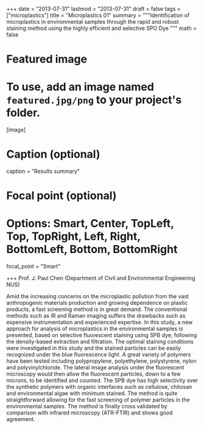 
+++
date = "2013-07-31"
lastmod = "2013-07-31"
draft = false
tags = ["microplastics"]
title = "Microplastics 01"
summary = """Identification of microplastics in environmental samples through the rapid and robust staining method using the highly efficient and selective SPO Dye
"""
math = false

# Featured image
# To use, add an image named `featured.jpg/png` to your project's folder. 
[image]
  # Caption (optional)
  caption = "Results summary"
  
  # Focal point (optional)
  # Options: Smart, Center, TopLeft, Top, TopRight, Left, Right, BottomLeft, Bottom, BottomRight
  focal_point = "Smart"

+++
Prof. J. Paul Chen (Department of Civil and Environmental Engineering NUS)

Amid the increasing concerns on the microplastic pollution from the vast anthropogenic materials production and growing dependence on plastic products, a fast screening method is in great demand.  The conventional methods such as IR and Raman imaging suffers the drawbacks such as expensive instrumentation and experienced expertise. 
In this study, a new approach for analysis of microplastics in the environmental samples is presented, based on selective fluorescent staining using SPB dye, following the density-based extraction and filtration. The optimal staining conditions were investigated in this study and the stained particles can be easily recognized under the blue fluorescence light. A great variety of polymers have been tested including polypropylene, polyethylene, polystyrene, nylon and polyvinylchloride.  The lateral image analysis under the fluorescent microscopy would then allow the fluorescent particles, down to a few microns, to be identified and counted. The SPB dye has high selectivity over the synthetic polymers with organic interfaces such as cellulose, chitosan and environmental algae with minimum stained. The method is quite straightforward allowing for the fast screening of polymer particles in the environmental samples. The method is finally cross validated by comparison with infrared microscopy (ATR-FTIR) and shows good agreement. 
